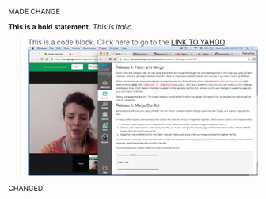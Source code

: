 
MADE CHANGE

**This is a bold statement.**
*This is italic.*
> This is a code block.
Click here to go to the [LINK TO YAHOO](http://www.yahoo.com).
![Alt text](image.png)

CHANGED

